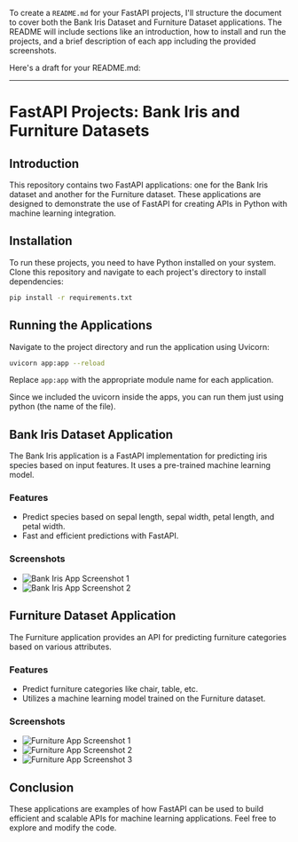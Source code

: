 To create a `README.md` for your FastAPI projects, I'll structure the document to cover both the Bank Iris Dataset and Furniture Dataset applications. The README will include sections like an introduction, how to install and run the projects, and a brief description of each app including the provided screenshots. 

Here's a draft for your README.md:

---

# FastAPI Projects: Bank Iris and Furniture Datasets

## Introduction
This repository contains two FastAPI applications: one for the Bank Iris dataset and another for the Furniture dataset. These applications are designed to demonstrate the use of FastAPI for creating APIs in Python with machine learning integration.

## Installation
To run these projects, you need to have Python installed on your system. Clone this repository and navigate to each project's directory to install dependencies:

```bash
pip install -r requirements.txt
```

## Running the Applications
Navigate to the project directory and run the application using Uvicorn:

```bash
uvicorn app:app --reload
```

Replace `app:app` with the appropriate module name for each application.

Since we included the uvicorn inside the apps, you can run them just using python (the name of the file).


## Bank Iris Dataset Application
The Bank Iris application is a FastAPI implementation for predicting iris species based on input features. It uses a pre-trained machine learning model.

### Features
- Predict species based on sepal length, sepal width, petal length, and petal width.
- Fast and efficient predictions with FastAPI.

### Screenshots
- ![Bank Iris App Screenshot 1](https://cdn.discordapp.com/attachments/1191490101247758479/1193584076255395930/image.png)
- ![Bank Iris App Screenshot 2](https://cdn.discordapp.com/attachments/1191490101247758479/1193584191959470191/image.png)

## Furniture Dataset Application
The Furniture application provides an API for predicting furniture categories based on various attributes.

### Features
- Predict furniture categories like chair, table, etc.
- Utilizes a machine learning model trained on the Furniture dataset.

### Screenshots
- ![Furniture App Screenshot 1](https://cdn.discordapp.com/attachments/1191490101247758479/1193580891621044284/image.png)
- ![Furniture App Screenshot 2](https://cdn.discordapp.com/attachments/1191490101247758479/1193581527964074196/image.png)
- ![Furniture App Screenshot 3](https://cdn.discordapp.com/attachments/1191490101247758479/1193581527964074196/image.png)

## Conclusion
These applications are examples of how FastAPI can be used to build efficient and scalable APIs for machine learning applications. Feel free to explore and modify the code.
